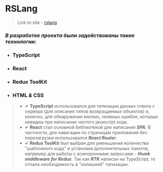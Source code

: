 # RSLang
>Link to site - [rslang](https://rslang-team.netlify.app)

### *В разработке проекта были задействованы такие технологии:*

- ### TypeScript
- ### React
- ### Redux ToolKit
- ### HTML *&* CSS

> - ✔ __TypeScript__ использовался для типизации данных ответа с сервера (для описания типов возвращаемых объектов) и,
    конечно, для обнаружения мелких, неявных ошибок, которые невидны при написании чистого javascript кода.
> - ✔ __React__ стал основной библиотекой для написания *__SPA__*. В частности, для навигации по страницам приложения
    без перезагрузки использовался *__React Router__*.
> - ✔ __Redux ToolKit__ был выбран для уменьшения количества "шаблонного кода" и установки дополнительных пакетов,
    например для работы с асинхронными запросами - *__thunk middleware for Redux__*. Так как *__RTK__* написан на
    TypeScript, то отпала необходимость в "излишней" типизации.
